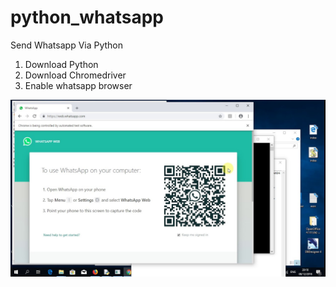 # python_whatsapp
Send Whatsapp Via Python

1. Download Python
2. Download Chromedriver
3. Enable whatsapp browser


![alt text](https://github.com/IjanQlate/python_whatsapp/blob/master/maxresdefault.jpg)
